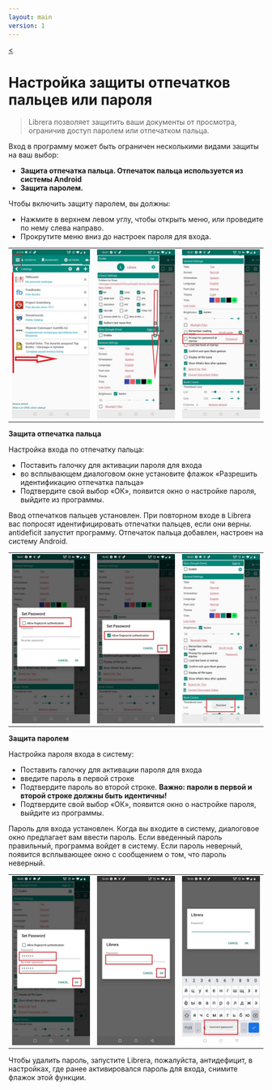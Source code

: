 ```yaml
---
layout: main
version: 1
---
```

[<](/wiki/faq/ru)
# Настройка защиты отпечатков пальцев или пароля

> Librera позволяет защитить ваши документы от просмотра, ограничив доступ паролем или отпечатком пальца.

Вход в программу может быть ограничен несколькими видами защиты на ваш выбор:

* **Защита отпечатка пальца. Отпечаток пальца используется из системы Android**
* **Защита паролем.**

Чтобы включить защиту паролем, вы должны:

* Нажмите в верхнем левом углу, чтобы открыть меню, или проведите по нему слева направо.
* Прокрутите меню вниз до настроек пароля для входа.

||||
|-|-|-|
|![](1.jpg)|![](2.jpg)|![](3.jpg)|

**Защита отпечатка пальца**

Настройка входа по отпечатку пальца:
* Поставить галочку для активации пароля для входа
* во всплывающем диалоговом окне установите флажок «Разрешить идентификацию отпечатка пальца»
* Подтвердите свой выбор «ОК», появится окно о настройке пароля, выйдите из программы.

Ввод отпечатков пальцев установлен. При повторном входе в Librera вас попросят идентифицировать отпечатки пальцев, если они верны.
antideficit запустит программу. Отпечаток пальца добавлен, настроен на систему Android.

||||
|-|-|-|
|![](4.jpg)|![](5.jpg)|![](7.jpg)|

**Защита паролем**

Настройка пароля входа в систему:

* Поставить галочку для активации пароля для входа
* введите пароль в первой строке
* Подтвердите пароль во второй строке. **Важно: пароли в первой и второй строке должны быть идентичны!**
* Подтвердите свой выбор «ОК», появится окно о настройке пароля, выйдите из программы.

Пароль для входа установлен. Когда вы входите в систему, диалоговое окно предлагает вам ввести пароль. Если введенный пароль правильный, программа войдет в систему. Если пароль неверный, появится всплывающее окно с сообщением о том, что пароль неверный.

||||
|-|-|-|
|![](6.jpg)|![](8.jpg)|![](10.jpg)|


Чтобы удалить пароль, запустите Librera, пожалуйста, антидефицит, в настройках, где ранее активировался пароль для входа, снимите флажок этой функции.
